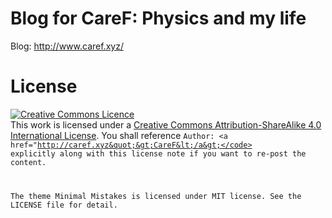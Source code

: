 # Blog for CareF: Physics and my life

Blog: http://www.caref.xyz/

# License 

<a rel="license" href="http://creativecommons.org/licenses/by-sa/4.0/"><img alt="Creative Commons Licence" style="border-width:0" src="https://i.creativecommons.org/l/by-sa/4.0/88x31.png" /></a><br />This work is licensed under a <a rel="license" href="http://creativecommons.org/licenses/by-sa/4.0/">Creative Commons Attribution-ShareAlike 4.0 International License</a>.
You shall reference <code>Author: &lt;a href=&quot;http://caref.xyz&quot;&gt;CareF&lt;/a&gt;</code> explicitly along with this license note if you want to re-post the content.


The theme Minimal Mistakes is licensed under MIT license. See the
LICENSE file for detail. 
